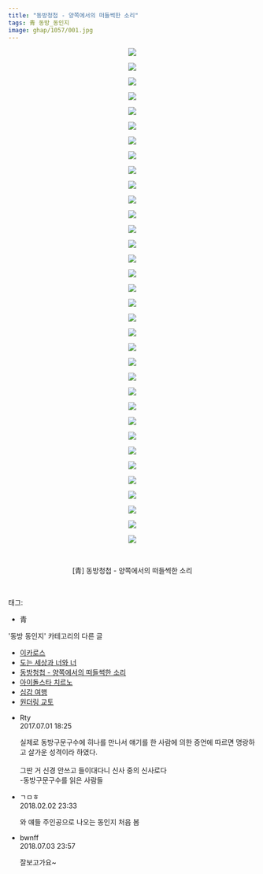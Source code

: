 ```yaml
---
title: "동방청첩 - 양쪽에서의 떠들썩한 소리"
tags: 青 동방_동인지
image: ghap/1057/001.jpg
---
```

<div class="article">
<p style="text-align: center; clear: none; float: none;"><img src="{{ site.nasurl }}/ghap/1057/001.jpg"/></p>
<p style="text-align: center; clear: none; float: none;"><img src="{{ site.nasurl }}/ghap/1057/002.jpg"/></p>
<p style="text-align: center; clear: none; float: none;"><img src="{{ site.nasurl }}/ghap/1057/003.jpg"/></p>
<p style="text-align: center; clear: none; float: none;"><img src="{{ site.nasurl }}/ghap/1057/004.jpg"/></p>
<p style="text-align: center; clear: none; float: none;"><img src="{{ site.nasurl }}/ghap/1057/005.jpg"/></p>
<p style="text-align: center; clear: none; float: none;"><img src="{{ site.nasurl }}/ghap/1057/006.jpg"/></p>
<p style="text-align: center; clear: none; float: none;"><img src="{{ site.nasurl }}/ghap/1057/007.jpg"/></p>
<p style="text-align: center; clear: none; float: none;"><img src="{{ site.nasurl }}/ghap/1057/008.jpg"/></p>
<p style="text-align: center; clear: none; float: none;"><img src="{{ site.nasurl }}/ghap/1057/009.jpg"/></p>
<p style="text-align: center; clear: none; float: none;"><img src="{{ site.nasurl }}/ghap/1057/010.jpg"/></p>
<p style="text-align: center; clear: none; float: none;"><img src="{{ site.nasurl }}/ghap/1057/011.jpg"/></p>
<p style="text-align: center; clear: none; float: none;"><img src="{{ site.nasurl }}/ghap/1057/012.jpg"/></p>
<p style="text-align: center; clear: none; float: none;"><img src="{{ site.nasurl }}/ghap/1057/013.jpg"/></p>
<p style="text-align: center; clear: none; float: none;"><img src="{{ site.nasurl }}/ghap/1057/014.jpg"/></p>
<p style="text-align: center; clear: none; float: none;"><img src="{{ site.nasurl }}/ghap/1057/015.jpg"/></p>
<p style="text-align: center; clear: none; float: none;"><img src="{{ site.nasurl }}/ghap/1057/016.jpg"/></p>
<p style="text-align: center; clear: none; float: none;"><img src="{{ site.nasurl }}/ghap/1057/017.jpg"/></p>
<p style="text-align: center; clear: none; float: none;"><img src="{{ site.nasurl }}/ghap/1057/018.jpg"/></p>
<p style="text-align: center; clear: none; float: none;"><img src="{{ site.nasurl }}/ghap/1057/019.jpg"/></p>
<p style="text-align: center; clear: none; float: none;"><img src="{{ site.nasurl }}/ghap/1057/020.jpg"/></p>
<p style="text-align: center; clear: none; float: none;"><img src="{{ site.nasurl }}/ghap/1057/021.jpg"/></p>
<p style="text-align: center; clear: none; float: none;"><img src="{{ site.nasurl }}/ghap/1057/022.jpg"/></p>
<p style="text-align: center; clear: none; float: none;"><img src="{{ site.nasurl }}/ghap/1057/023.jpg"/></p>
<p style="text-align: center; clear: none; float: none;"><img src="{{ site.nasurl }}/ghap/1057/024.jpg"/></p>
<p style="text-align: center; clear: none; float: none;"><img src="{{ site.nasurl }}/ghap/1057/025.jpg"/></p>
<p style="text-align: center; clear: none; float: none;"><img src="{{ site.nasurl }}/ghap/1057/026.jpg"/></p>
<p style="text-align: center; clear: none; float: none;"><img src="{{ site.nasurl }}/ghap/1057/027.jpg"/></p>
<p style="text-align: center; clear: none; float: none;"><img src="{{ site.nasurl }}/ghap/1057/028.jpg"/></p>
<p style="text-align: center; clear: none; float: none;"><img src="{{ site.nasurl }}/ghap/1057/029.jpg"/></p>
<p style="text-align: center; clear: none; float: none;"><img src="{{ site.nasurl }}/ghap/1057/030.jpg"/></p>
<p style="text-align: center; clear: none; float: none;"><img src="{{ site.nasurl }}/ghap/1057/031.jpg"/></p>
<p style="text-align: center; clear: none; float: none;"><img src="{{ site.nasurl }}/ghap/1057/032.jpg"/></p>
<p style="text-align: center; clear: none; float: none;"><img src="{{ site.nasurl }}/ghap/1057/033.jpg"/></p>
<p style="text-align: center; clear: none; float: none;"><img src="{{ site.nasurl }}/ghap/1057/034.jpg"/></p>
<p style="text-align: center; clear: none; float: none;"><br/></p>
<p style="text-align: center; clear: none; float: none;">[青] 동방청첩 - 양쪽에서의 떠들썩한 소리</p>
<p><br/></p>
</div><div class="tagTrail">
<p>태그: </p>
<ul>
<li>青</li>
</ul>
</div><div class="another">
<p>'동방 동인지' 카테고리의 다른 글</p>
<ul>
<li><a href="/2016-07-24-ghap_1059">이카로스</a></li>
<li><a href="/2016-07-24-ghap_1058">도는 세상과 너와 너</a></li>
<li><a href="/2016-07-24-ghap_1057">동방청첩 - 양쪽에서의 떠들썩한 소리</a></li>
<li><a href="/2016-07-24-ghap_1056">아이돌스타 치르노</a></li>
<li><a href="/2016-07-24-ghap_1054">심감 여행</a></li>
<li><a href="/2016-07-24-ghap_1052">원더링 교토</a></li>
</ul>
</div><div class="cb_module cb_fluid">
<div class="cb_wrt cb_profile">
<div class="comment">
<ul>
<li class="cb_thumb_off" id="comment15026946">
<div class="cb_comment_area">
<div class="cb_info_area">
<div class="cb_section">
<span class="cb_nick_name">Rty</span>
</div>
<div class="cb_section">
<span class="cb_date">2017.07.01 18:25 </span>
</div>
</div>
<div class="cb_dsc_comment">
<p class="cb_dsc">
											실제로 동방구문구수에 히나를 만나서 얘기를 한 사람에 의한 증언에 따르면 명랑하고 살가운 성격이라 하였다.<br/>
<br/>
그딴 거 신경 안쓰고 들이대다니 신사 중의 신사로다<br/>
-동방구문구수를 읽은 사람들
										</p>
</div>
</div></li>
<li class="cb_thumb_off" id="comment15190538">
<div class="cb_comment_area">
<div class="cb_info_area">
<div class="cb_section">
<span class="cb_nick_name">ㄱㅁㅎ</span>
</div>
<div class="cb_section">
<span class="cb_date">2018.02.02 23:33 </span>
</div>
</div>
<div class="cb_dsc_comment">
<p class="cb_dsc">
											와 얘들 주인공으로 나오는 동인지 처음 봄
										</p>
</div>
</div></li>
<li class="cb_thumb_off" id="comment15280340">
<div class="cb_comment_area">
<div class="cb_info_area">
<div class="cb_section">
<span class="cb_nick_name">bwnff</span>
</div>
<div class="cb_section">
<span class="cb_date">2018.07.03 23:57 </span>
</div>
</div>
<div class="cb_dsc_comment">
<p class="cb_dsc">
											잘보고가요~
										</p>
</div>
</div></li>
</ul>
</div>
</div><!-- commentList close -->
</div>
<br/>
<p id="refer"></p>
<br/>
